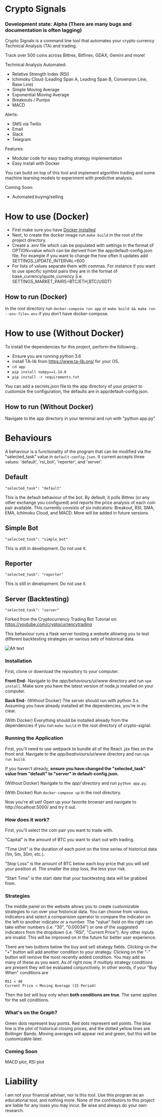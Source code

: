 # Crypto Signals

### Development state: Alpha (There are many bugs and documentation is often lagging)

Crypto Signals is a command line tool that automates your crypto currency Technical Analysis (TA) and trading.

Track over 500 coins across Bittrex, Bitfinex, GDAX, Gemini and more!

Technical Analysis Automated:
* Relative Strength Index (RSI)
* Ichimoku Cloud (Leading Span A, Leading Span B, Conversion Line, Base Line)
* Simple Moving Average
* Exponential Moving Average
* Breakouts / Pumps
* MACD

Alerts:
* SMS via Twilio
* Email
* Slack
* Telegram

Features:
* Modular code for easy trading strategy implementation
* Easy install with Docker

You can build on top of this tool and implement algorithm trading and some machine learning models to experiment with predictive analysis.

Coming Soon:
* Automated buying/selling


# How to use (Docker)
* First make sure you have [Docker installed](https://docs.docker.com/engine/installation/)
* Next, to create the docker image run `make build` in the root of the project directory.
* Create a .env file which can be populated with settings in the format of OPTION=value which can be derived from the app/default-config.json file. For example if you want to change the how often it updates add SETTINGS\_UPDATE\_INTERVAL=600
* For lists of values separate them with commas. For instance if you want to use specific symbol pairs they are in the format of base\_currency/quote\_currency (i.e. SETTINGS\_MARKET\_PAIRS=BTC/ETH,BTC/USDT)

## How to run (Docker)
In the root directory run `docker-compose run app` or `make build && make run --env-file=.env` if you don't have docker-compose.

# How to use (Without Docker)
To install the dependencies for this project, perform the following...
- Ensure you are running python 3.6
- install TA-lib from https://www.ta-lib.org/ for your OS.
- `cd app`
- `pip install numpy==1.14.0`
- `pip install -r requirements.txt`

You can add a secrets.json file to the app directory of your project to customize the configuration, the defaults are in app/default-config.json.

## How to run (Without Docker)
Navigate to the app directory in your terminal and run with "python app.py"

# Behaviours

A behaviour is a functionality of the program that can be modified via the "selected\_task" value in `default-config.json`. It current accepts three values: 'default', 'rsi\_bot', 'reporter', and 'server'.

## Default

`"selected_task": "default"`

This is the default behaviour of the bot. By default, it polls Bittrex (or any other exchange you configured) and reports the price analysis of each coin pair available. This currently consists of six indicators: Breakout, RSI, SMA, EMA, Ichimoku Cloud, and MACD. More will be added in future versions.

## Simple Bot

`"selected_task": "simple_bot"`

This is still in development. Do not use it.

## Reporter

`"selected_task": "reporter"`

This is still in development. Do not use it.

## Server (Backtesting)

`"selected_task": "server"`

Forked from the Cryptocurrency Trading Bot Tutorial on: https://youtube.com/cryptocurrencytrading

This behaviour runs a flask server hosting a website allowing you to test different backtesting strategies on various sets of historical data.

![Alt text](/backtesting-ui.png "Backtesting UI")

### Installation

First, clone or download the repository to your computer.

**Front End**- Navigate to the *app/behaviours/ui/www* directory and run `npm install`. Make sure you have the latest version of node.js installed on your computer.

**Back End**- (Without Docker) The server should run with python 3.x. Assuming you have already installed all the dependencies, you're in the clear.

(With Docker) Everything should be installed already from the dependencies if you run `make build` in the root directory of crypto-signal.


### Running the Application

First, you'll need to use webpack to bundle all of the React .jsx files on the front end. Navigate to the *app/beahviours/ui/www* directory and run `npm run build`.

If you haven't already, **ensure you have changed the "selected_task" value from "default" to "server" in default-config.json.**

(Without Docker) Navigate to the *app/* directory and run `python app.py`.

(With Docker) Run `docker-compose up` in the root directory.

Now you're all set! Open up your favorite browser and navigate to http://localhost:5000/ and try it out.

### How does it work?

First, you'll select the coin pair you want to trade with.

"Capital" is the amount of BTC you want to start out with trading.

"Time Unit" is the duration of each point on the time series of historical data (1m, 5m, 30m, etc.).

"Stop Loss" is the amount of BTC below each buy price that you will sell your position at. The smaller the stop loss, the less your risk.

"Start Time" is the start date that your backtesting data will be grabbed from.

### Strategies

The middle panel on the website allows you to create customizable strategies to run over your historical data. You can choose from various indicators and select a comparision operator to compare the indicator on the left to another indicator or a number. The "value" field on the right can take either numbers (i.e. "30", "0.00034") or one of the suggested indicators from the dropdown (i.e. "RSI", "Current Price"). Any other inputs are invalid. This will be improved on in the future for better user experience.

There are two buttons below the buy and sell strategy fields. Clicking on the "+" button will add another condition to your strategy. Clicking on the "-" button will remove the most recently added condition. You may add as many of these as you want. As of right now, if multiply strategy conditions are present they will be evaluated conjunctively. In other words, if your "Buy When" conditions are

```
RSI < 40
Current Price < Moving Average (15 Period)
```

Then the bot will buy only when **both conditions are true**. The same applies for the sell conditions.

### What's on the Graph?

Green dots represent buy points. Red dots represent sell points. The blue line is the plot of historical closing prices, and the dotted yellow lines are Bollinger Bands. Moving averages will appear red and green, but this will be customizable later.

### Coming Soon

MACD plot, RSI plot

# Liability
I am not your financial adviser, nor is this tool. Use this program as an educational tool, and nothing more. None of the contributors to this project are liable for any loses you may incur. Be wise and always do your own research.
